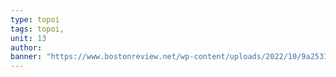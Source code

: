 ```yaml
---
type: topoi
tags: topoi,
unit: 13
author:
banner: "https://www.bostonreview.net/wp-content/uploads/2022/10/9a25319a0fea8859c3bf6bf09ae16310.png"
---
```


